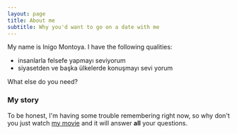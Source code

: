 ```yaml
---
layout: page
title: About me
subtitle: Why you'd want to go on a date with me
---
```


My name is Inigo Montoya. I have the following qualities:

- insanlarla felsefe yapmayı seviyorum 
- siyasetden ve başka ülkelerde konuşmayı sevi yorum

What else do you need?

### My story

To be honest, I'm having some trouble remembering right now, so why don't you just watch [my movie](https://en.wikipedia.org/wiki/The_Princess_Bride_%28film%29) and it will answer **all** your questions.
